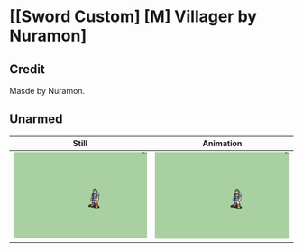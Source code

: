 # [\[Sword Custom\] \[M\] Villager by Nuramon]

## Credit

Masde by Nuramon.
	
## Unarmed

| Still | Animation |
| :---: | :-------: |
| ![Unarmed still](./Unarmed_000.png) | ![Unarmed animation](./Unarmed.gif) |
